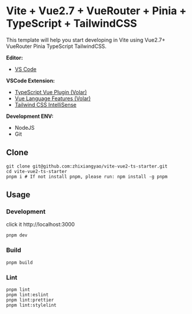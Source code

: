 # Vite + Vue2.7 + VueRouter + Pinia + TypeScript + TailwindCSS

This template will help you start developing in Vite using Vue2.7+ VueRouter Pinia TypeScript TailwindCSS.

**Editor:**

- [VS Code](https://code.visualstudio.com/)

**VSCode Extension:**

- [TypeScript Vue Plugin (Volar)](https://marketplace.visualstudio.com/items?itemName=Vue.vscode-typescript-vue-plugin)
- [Vue Language Features (Volar)](https://marketplace.visualstudio.com/items?itemName=Vue.volar)
- [Tailwind CSS IntelliSense](https://marketplace.visualstudio.com/items?itemName=bradlc.vscode-tailwindcss)

**Development ENV:**

- NodeJS
- Git

## Clone

```shell
git clone git@github.com:zhixiangyao/vite-vue2-ts-starter.git
cd vite-vue2-ts-starter
pnpm i # If not install pnpm, please run: npm install -g pnpm
```

## Usage

### Development

click it http://localhost:3000

```shell
pnpm dev
```

### Build

```shell
pnpm build
```

### Lint

```shell
pnpm lint
pnpm lint:eslint
pnpm lint:prettier
pnpm lint:stylelint
```
